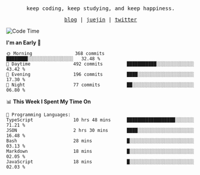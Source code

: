 <p align="center">
  <samp>
    <span>keep coding, keep studying, and keep happiness.</span>
  </samp>
</p>

<p align="center">
  <samp>
    <a href="https://deweyou.me">blog</a>  |
    <a href="https://juejin.cn/user/4309700183594366">juejin</a> |
    <a href="https://twitter.com/ouduidui">twitter</a>
  </samp>
</p>

<!--START_SECTION:waka-->
![Code Time](http://img.shields.io/badge/Code%20Time-5%2C263%20hrs-blue)

**I'm an Early 🐤** 

```text
🌞 Morning                368 commits         ████████░░░░░░░░░░░░░░░░░   32.48 % 
🌆 Daytime                492 commits         ███████████░░░░░░░░░░░░░░   43.42 % 
🌃 Evening                196 commits         ████░░░░░░░░░░░░░░░░░░░░░   17.30 % 
🌙 Night                  77 commits          ██░░░░░░░░░░░░░░░░░░░░░░░   06.80 % 
```


📊 **This Week I Spent My Time On** 

```text
💬 Programming Languages: 
TypeScript               10 hrs 48 mins      ██████████████████░░░░░░░   71.21 % 
JSON                     2 hrs 30 mins       ████░░░░░░░░░░░░░░░░░░░░░   16.48 % 
Bash                     28 mins             █░░░░░░░░░░░░░░░░░░░░░░░░   03.13 % 
Markdown                 18 mins             █░░░░░░░░░░░░░░░░░░░░░░░░   02.05 % 
JavaScript               18 mins             █░░░░░░░░░░░░░░░░░░░░░░░░   02.03 % 
```


<!--END_SECTION:waka-->
